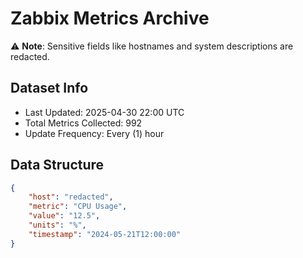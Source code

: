 # Zabbix Metrics Archive

⚠️ **Note**: Sensitive fields like hostnames and system descriptions are redacted.

## Dataset Info
- Last Updated: 2025-04-30 22:00 UTC
- Total Metrics Collected: 992
- Update Frequency: Every (1) hour

## Data Structure
```json
{
    "host": "redacted",
    "metric": "CPU Usage",
    "value": "12.5",
    "units": "%",
    "timestamp": "2024-05-21T12:00:00"
}
```
